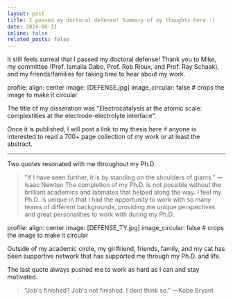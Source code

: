 ```yaml
---
layout: post
title: I passed my doctoral defense! Summary of my thoughts here :)
date: 2024-06-11
inline: false
related_posts: false
---
```


It still feels surreal that I passed my doctoral defense! Thank you to Mike, my committee (Prof. Ismaila Dabo, Prof. Rob Rioux, and Prof. Ray Schaak), and my friends/families for taking time to hear about my work.

profile:
  align: center
  image: [DEFENSE.jpg]
  image_circular: false # crops the image to make it circular

The title of my disseration was "Electrocatalysis at the atomic scale: complextities at the electrode-electrolyte interface".

Once it is published, I will post a link to my thesis here if anyone is interested to read a 700+ page collection of my work or at least the abstract.

---
Two quotes resonated with me throughout my Ph.D.
> "If I have seen further, it is by standing on the shoulders of giants."
> —Isaac Newton
The completion of my Ph.D. is not possible without the brilliant academics and labmates that helped along the way. I feel my Ph.D. is unique in that I had the opportunity to work with so many teams of different backgrounds, providing me unique perspectives and great personalities to work with during my Ph.D.

profile:
  align: center
  image: [DEFENSE_TY.jpg]
  image_circular: false # crops the image to make it circular

Outside of my academic circle, my girlfriend, friends, family, and my cat has been supportive network that has supported me through my Ph.D. and life. 

The last quote always pushed me to work as hard as I can and stay motivated.
> "Job's finished? Job's not finished. I dont think so."
> —Kobe Bryant
